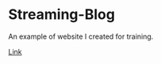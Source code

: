 # Streaming-Blog
An example of website I created for training.

[Link](https://flora-salamandre.github.io/Streaming-Blog/)
